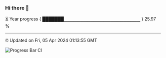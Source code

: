 ### Hi there 👋

⏳ Year progress { ███████▁▁▁▁▁▁▁▁▁▁▁▁▁▁▁▁▁▁▁▁▁▁▁ } 25.97 %

---

⏰ Updated on Fri, 05 Apr 2024 01:13:55 GMT

![Progress Bar CI](https://github.com/ZhaoGui/ZhaoGui/workflows/Progress%20Bar%20CI/badge.svg)
